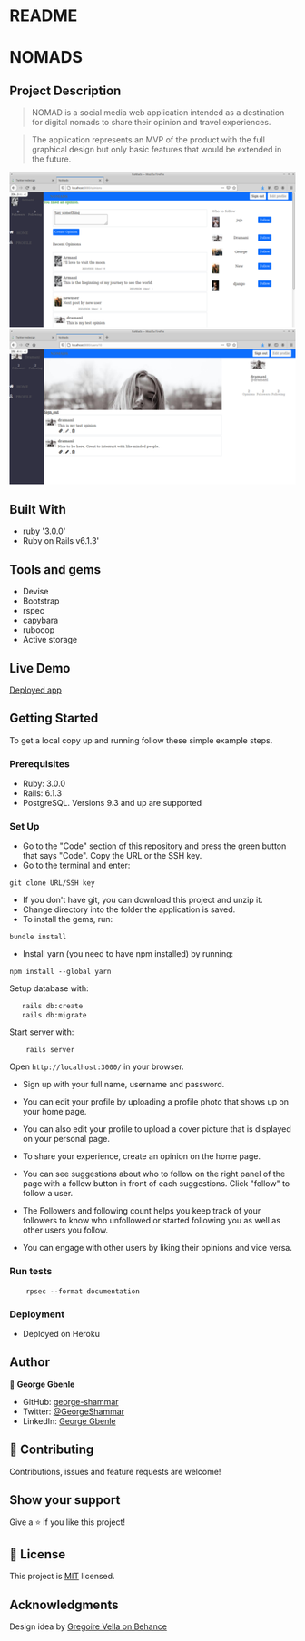 # README

# NOMADS

## Project Description
> NOMAD is a social media web application intended as a destination for digital nomads to share their opinion and travel experiences.

> The application represents an MVP of the product with the full graphical design but only basic features that would be extended in the future.

![screenshot](./homepage.png)
![screenshot](./profiepage.png)

## Built With

- ruby '3.0.0'
- Ruby on Rails v6.1.3'

## Tools and gems

- Devise
- Bootstrap
- rspec
- capybara
- rubocop
- Active storage

## Live Demo
[Deployed app](https://sleepy-beyond-06136.herokuapp.com/)

## Getting Started

To get a local copy up and running follow these simple example steps.

### Prerequisites

- Ruby: 3.0.0
- Rails: 6.1.3
- PostgreSQL. Versions 9.3 and up are supported

### Set Up

- Go to the "Code" section of this repository and press the green button that says "Code". Copy the URL or the SSH key.
- Go to the terminal and enter:
```
git clone URL/SSH key
```
- If you don't have git, you can download this project and unzip it.
- Change directory into the folder the application is saved.
- To install the gems, run:
```
bundle install
```
- Install yarn (you need to have npm installed) by running:

```
npm install --global yarn
```

Setup database with:

```
   rails db:create
   rails db:migrate
```

Start server with:

```
    rails server
```

Open `http://localhost:3000/` in your browser.

- Sign up with your full name, username and password.

- You can edit your profile by uploading a profile photo that shows up on your home page. 

- You can also edit your profile to upload a cover picture that is displayed on your personal page.

- To share your experience, create an opinion on the home page.

- You can see suggestions about who to follow on the right panel of the page with a follow button in front of each suggestions. Click "follow" to follow a user. 

- The Followers and following count helps you keep track of your followers to know who unfollowed or started following you as well as other users you follow. 

- You can engage with other users by liking their opinions and vice versa.


### Run tests

```
    rpsec --format documentation
```


### Deployment

- Deployed on Heroku

## Author


👤 **George Gbenle**

- GitHub: [george-shammar](https://github.com/george-shammar)
- Twitter: [@GeorgeShammar](https://twitter.com/GeorgeShammar)
- LinkedIn: [George Gbenle](https://www.linkedin.com/in/georgegbenle/)


## 🤝 Contributing

Contributions, issues and feature requests are welcome!


## Show your support

Give a ⭐️ if you like this project!


## 📝 License

This project is [MIT](LICENSE) licensed.

## Acknowledgments

Design idea by [Gregoire Vella on Behance](https://www.behance.net/gregoirevella)


